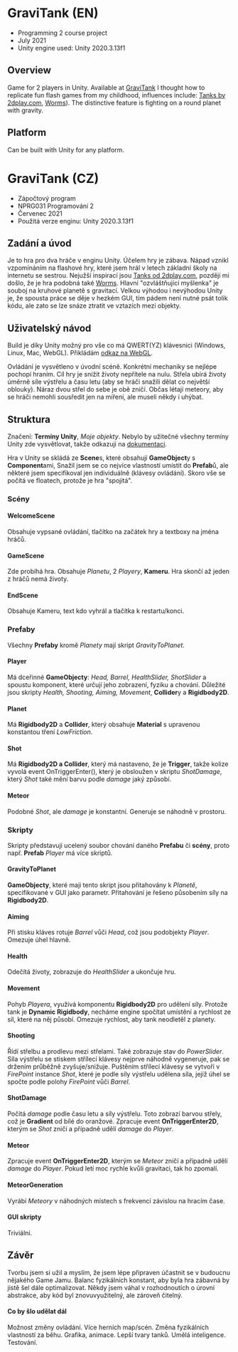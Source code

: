 # GraviTank (EN)
- Programming 2 course project
- July 2021
- Unity engine used: Unity 2020.3.13f1

## Overview
Game for 2 players in Unity. Available at [GraviTank](https://simmer.io/@JanPro/gravitank) I thought how to replicate fun flash games from my childhood, influences include: [Tanks by 2dplay.com](https://archive.org/details/tanks_flashgame), [Worms](https://en.wikipedia.org/wiki/Worms_(series))).
The distinctive feature is fighting on a round planet with gravity.



## Platform
Can be built with Unity for any platform.



# GraviTank (CZ)
- Zápočtový program 
- NPRG031 Programování 2
- Červenec 2021
- Použitá verze enginu: Unity 2020.3.13f1

## Zadání a úvod
Je to hra pro dva hráče v enginu Unity. Účelem hry je zábava. Nápad vznikl vzpomínáním na flashové hry, které jsem hrál v letech základní školy na internetu se sestrou. Nejužší inspirací jsou [Tanks od 2dplay.com](https://archive.org/details/tanks_flashgame), později mi došlo, že je hra podobná také [Worms](https://cs.wikipedia.org/wiki/Worms_(hern%C3%AD_s%C3%A9rie)). Hlavní "ozvláštňující myšlenka" je souboj na kruhové planetě s gravitací. 
Velkou výhodou i nevýhodou Unity je, že spousta práce se děje v hezkém GUI, tím pádem není nutné psát tolik kódu, ale zato se lze snáze ztratit ve vztazích mezi objekty.

## Uživatelský návod
Build je díky Unity možný pro vše co má QWERT(YZ) klávesnici (Windows, Linux, Mac, WebGL). Přikládám [odkaz na WebGL](https://simmer.io/@JanPro/gravitank).


Ovládání je vysvětleno v úvodní scéně. Konkrétní mechaniky se nejlépe pochopí hraním. Cíl hry je snížit životy nepřítele na nulu. Střela ubírá životy úměrně síle výstřelu a času letu (aby se hráči snažili dělat co největší oblouky). Náraz dvou střel do sebe je obě zničí. Občas létají meteory, aby se hráči nemohli sousředit jen na míření, ale museli někdy i uhýbat. 

## Struktura
Značení: **Termíny Unity**, _Moje objekty_. Nebylo by užitečné všechny termíny Unity zde vysvětlovat, takže odkazuji na [dokumentaci](https://docs.unity3d.com/Manual/index.html).

Hra v Unity se skládá ze **Scene**s, které obsahují **GameObject**y s **Component**ami, Snažil jsem se co nejvíce vlastností umístit do **Prefab**ů, ale některé jsem specifikoval jen individuálně (klávesy ovládání). Skoro vše se počítá ve floatech, protože je hra "spojitá".
### Scény
#### WelcomeScene
Obsahuje vypsané ovládání, tlačítko na začátek hry a textboxy na jména hráčů.
#### GameScene
Zde probíhá hra.
 Obsahuje _Planetu_, 2 _Playery_, **Kameru**.
Hra skončí až jeden z hráčů nemá životy.

#### EndScene
Obsahuje Kameru, text kdo vyhrál a tlačítka k restartu/konci.

### Prefaby
Všechny **Prefaby** kromě _Planety_ mají skript _GravityToPlanet_.

#### Player
Má dceřinné **GameObjecty**: _Head, Barrel, HealthSlider, ShotSlider_ a spoustu komponent, které určují jeho zobrazení, fyziku a chování. Důležité jsou skripty _Health, Shooting, Aiming, Movement_, **Collider**y a **Rigidbody2D**. 

#### Planet
Má **Rigidbody2D** a **Collider**, který obsahuje **Material** s upravenou konstantou tření _LowFriction_.

#### Shot
Má **Rigidbody2D a Collider**, který má nastaveno, že je **Trigger**, takže kolize vyvolá event OnTriggerEnter(), který je obsloužen v skriptu _ShotDamage_, který _Shot_ také mění barvu podle _damage_ jaký způsobí. 

#### Meteor
Podobné _Shot_, ale _damage_ je konstantní. Generuje se náhodně v prostoru.

### Skripty
Skripty představují ucelený soubor chování daného **Prefabu** či **scény**, proto např. **Prefab** _Player_ má více skriptů.

#### GravityToPlanet
**GameObjecty**, které maji tento skript jsou přitahovány k _Planetě_, specifikované v GUI jako parametr. Přitahování je řešeno působením síly na **Rigidbody2D**.

#### Aiming
Při stisku kláves rotuje _Barrel_ vůči _Head_, což jsou podobjekty _Player_. Omezuje úhel hlavně.

#### Health
Odečítá životy, zobrazuje do _HealthSlider_ a ukončuje hru.

#### Movement
Pohyb _Playera_, využívá komponentu **Rigidbody2D** pro udělení síly. Protože tank je **Dynamic Rigidbody**, necháme engine spočítat umístění a rychlost ze sil, které na něj působí. Omezuje rychlost, aby tank neodletěl z planety.

#### Shooting
Řídí střelbu a prodlevu mezi střelami. Také zobrazuje stav do _PowerSlider_. Síla výstřelu se stiskem střílecí klávesy nejprve náhodně vygeneruje, pak se držením průběžně zvyšuje/snižuje. Puštěním střílecí klávesy se vytvoří v _FirePoint_ instance _Shot_, které je podle síly výstřelu udělena síla, jejíž úhel se spočte podle polohy _FirePoint_ vůči _Barrel_.


#### ShotDamage
Počítá _damage_ podle času letu a síly výstřelu. Toto zobrazí barvou střely, což je **Gradient** od bílé do oranžové.
Zpracuje event **OnTriggerEnter2D**, kterým se _Shot_ zničí a případně udělí _damage_ do _Player_. 

#### Meteor
Zpracuje event **OnTriggerEnter2D**, kterým se _Meteor_ zničí a případně udělí _damage_ do _Player_.
Pokud letí moc rychle kvůli gravitaci, tak ho zpomalí.


#### MeteorGeneration
Vyrábí _Meteory_ v náhodných místech s frekvencí závislou na hracím čase.


#### GUI skripty
Triviální.

## Závěr
Tvorbu jsem si užil a myslím, že jsem lépe připraven účastnit se v budoucnu nějakého Game Jamu. Balanc fyzikálních konstant, aby byla hra zábavná by jistě šel dále optimalizovat. Někdy jsem váhal v rozhodnoutích o úrovni abstrakce, aby kód byl znovuvyužitelný, ale zároveň čitelný.

#### Co by šlo udělat dál
Možnost změny ovládání.
Více herních map/scén.
Změna fyzikálních vlastností za běhu.
Grafika, animace.
Lepší tvary tanků.
Umělá inteligence.
Testování.
